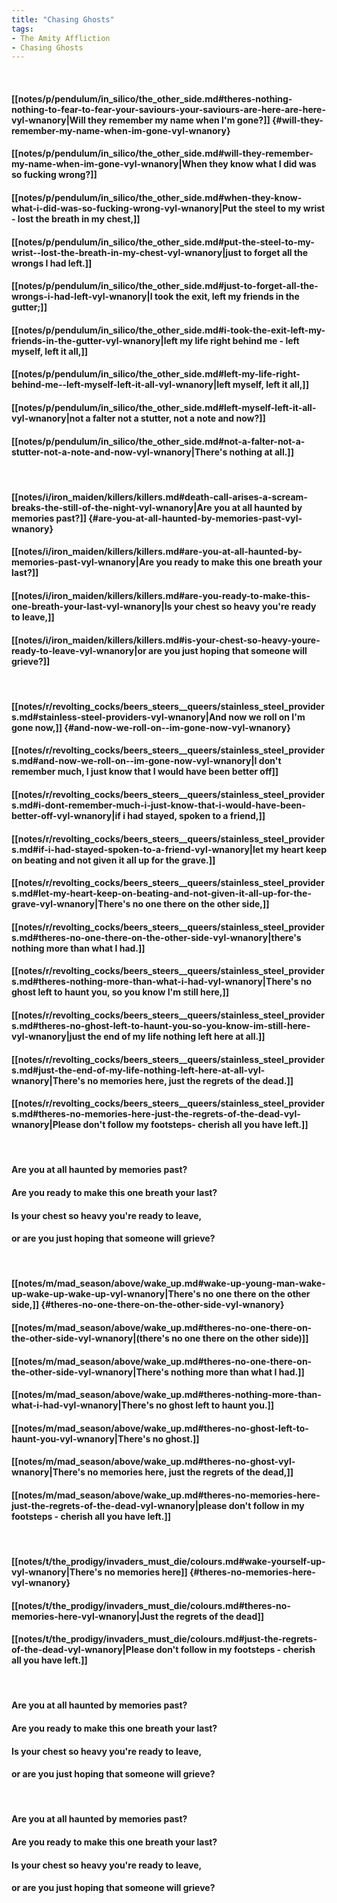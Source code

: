 ```yaml
---
title: "Chasing Ghosts"
tags:
- The Amity Affliction
- Chasing Ghosts
---
```

&nbsp;
#### [[notes/p/pendulum/in_silico/the_other_side.md#theres-nothing-nothing-to-fear-to-fear-your-saviours-your-saviours-are-here-are-here-vyl-wnanory|Will they remember my name when I'm gone?]] {#will-they-remember-my-name-when-im-gone-vyl-wnanory}
#### [[notes/p/pendulum/in_silico/the_other_side.md#will-they-remember-my-name-when-im-gone-vyl-wnanory|When they know what I did was so fucking wrong?]]
#### [[notes/p/pendulum/in_silico/the_other_side.md#when-they-know-what-i-did-was-so-fucking-wrong-vyl-wnanory|Put the steel to my wrist - lost the breath in my chest,]]
#### [[notes/p/pendulum/in_silico/the_other_side.md#put-the-steel-to-my-wrist--lost-the-breath-in-my-chest-vyl-wnanory|just to forget all the wrongs I had left.]]
#### [[notes/p/pendulum/in_silico/the_other_side.md#just-to-forget-all-the-wrongs-i-had-left-vyl-wnanory|I took the exit, left my friends in the gutter;]]
#### [[notes/p/pendulum/in_silico/the_other_side.md#i-took-the-exit-left-my-friends-in-the-gutter-vyl-wnanory|left my life right behind me - left myself, left it all,]]
#### [[notes/p/pendulum/in_silico/the_other_side.md#left-my-life-right-behind-me--left-myself-left-it-all-vyl-wnanory|left myself, left it all,]]
#### [[notes/p/pendulum/in_silico/the_other_side.md#left-myself-left-it-all-vyl-wnanory|not a falter not a stutter, not a note and now?]]
#### [[notes/p/pendulum/in_silico/the_other_side.md#not-a-falter-not-a-stutter-not-a-note-and-now-vyl-wnanory|There's nothing at all.]]
&nbsp;
#### [[notes/i/iron_maiden/killers/killers.md#death-call-arises-a-scream-breaks-the-still-of-the-night-vyl-wnanory|Are you at all haunted by memories past?]] {#are-you-at-all-haunted-by-memories-past-vyl-wnanory}
#### [[notes/i/iron_maiden/killers/killers.md#are-you-at-all-haunted-by-memories-past-vyl-wnanory|Are you ready to make this one breath your last?]]
#### [[notes/i/iron_maiden/killers/killers.md#are-you-ready-to-make-this-one-breath-your-last-vyl-wnanory|Is your chest so heavy you're ready to leave,]]
#### [[notes/i/iron_maiden/killers/killers.md#is-your-chest-so-heavy-youre-ready-to-leave-vyl-wnanory|or are you just hoping that someone will grieve?]]
&nbsp;
#### [[notes/r/revolting_cocks/beers_steers__queers/stainless_steel_providers.md#stainless-steel-providers-vyl-wnanory|And now we roll on  I'm gone now,]] {#and-now-we-roll-on--im-gone-now-vyl-wnanory}
#### [[notes/r/revolting_cocks/beers_steers__queers/stainless_steel_providers.md#and-now-we-roll-on--im-gone-now-vyl-wnanory|I don't remember much, I just know that I would have been better off]]
#### [[notes/r/revolting_cocks/beers_steers__queers/stainless_steel_providers.md#i-dont-remember-much-i-just-know-that-i-would-have-been-better-off-vyl-wnanory|if i had stayed, spoken to a friend,]]
#### [[notes/r/revolting_cocks/beers_steers__queers/stainless_steel_providers.md#if-i-had-stayed-spoken-to-a-friend-vyl-wnanory|let my heart keep on beating and not given it all up for the grave.]]
#### [[notes/r/revolting_cocks/beers_steers__queers/stainless_steel_providers.md#let-my-heart-keep-on-beating-and-not-given-it-all-up-for-the-grave-vyl-wnanory|There's no one there on the other side,]]
#### [[notes/r/revolting_cocks/beers_steers__queers/stainless_steel_providers.md#theres-no-one-there-on-the-other-side-vyl-wnanory|there's nothing more than what I had.]]
#### [[notes/r/revolting_cocks/beers_steers__queers/stainless_steel_providers.md#theres-nothing-more-than-what-i-had-vyl-wnanory|There's no ghost left to haunt you, so you know I'm still here,]]
#### [[notes/r/revolting_cocks/beers_steers__queers/stainless_steel_providers.md#theres-no-ghost-left-to-haunt-you-so-you-know-im-still-here-vyl-wnanory|just the end of my life nothing left here at all.]]
#### [[notes/r/revolting_cocks/beers_steers__queers/stainless_steel_providers.md#just-the-end-of-my-life-nothing-left-here-at-all-vyl-wnanory|There's no memories here, just the regrets of the dead.]]
#### [[notes/r/revolting_cocks/beers_steers__queers/stainless_steel_providers.md#theres-no-memories-here-just-the-regrets-of-the-dead-vyl-wnanory|Please don't follow my footsteps- cherish all you have left.]]
&nbsp;
#### Are you at all haunted by memories past?
#### Are you ready to make this one breath your last?
#### Is your chest so heavy you're ready to leave,
#### or are you just hoping that someone will grieve?
&nbsp;
#### [[notes/m/mad_season/above/wake_up.md#wake-up-young-man-wake-up-wake-up-wake-up-vyl-wnanory|There's no one there on the other side,]] {#theres-no-one-there-on-the-other-side-vyl-wnanory}
#### [[notes/m/mad_season/above/wake_up.md#theres-no-one-there-on-the-other-side-vyl-wnanory|(there's no one there on the other side)]]
#### [[notes/m/mad_season/above/wake_up.md#theres-no-one-there-on-the-other-side-vyl-wnanory|There's nothing more than what I had.]]
#### [[notes/m/mad_season/above/wake_up.md#theres-nothing-more-than-what-i-had-vyl-wnanory|There's no ghost left to haunt you.]]
#### [[notes/m/mad_season/above/wake_up.md#theres-no-ghost-left-to-haunt-you-vyl-wnanory|There's no ghost.]]
#### [[notes/m/mad_season/above/wake_up.md#theres-no-ghost-vyl-wnanory|There's no memories here, just the regrets of the dead,]]
#### [[notes/m/mad_season/above/wake_up.md#theres-no-memories-here-just-the-regrets-of-the-dead-vyl-wnanory|please don't follow in my footsteps - cherish all you have left.]]
&nbsp;
#### [[notes/t/the_prodigy/invaders_must_die/colours.md#wake-yourself-up-vyl-wnanory|There's no memories here]] {#theres-no-memories-here-vyl-wnanory}
#### [[notes/t/the_prodigy/invaders_must_die/colours.md#theres-no-memories-here-vyl-wnanory|Just the regrets of the dead]]
#### [[notes/t/the_prodigy/invaders_must_die/colours.md#just-the-regrets-of-the-dead-vyl-wnanory|Please don't follow in my footsteps - cherish all you have left.]]
&nbsp;
#### Are you at all haunted by memories past?
#### Are you ready to make this one breath your last?
#### Is your chest so heavy you're ready to leave,
#### or are you just hoping that someone will grieve?
&nbsp;
#### Are you at all haunted by memories past?
#### Are you ready to make this one breath your last?
#### Is your chest so heavy you're ready to leave,
#### or are you just hoping that someone will grieve?

